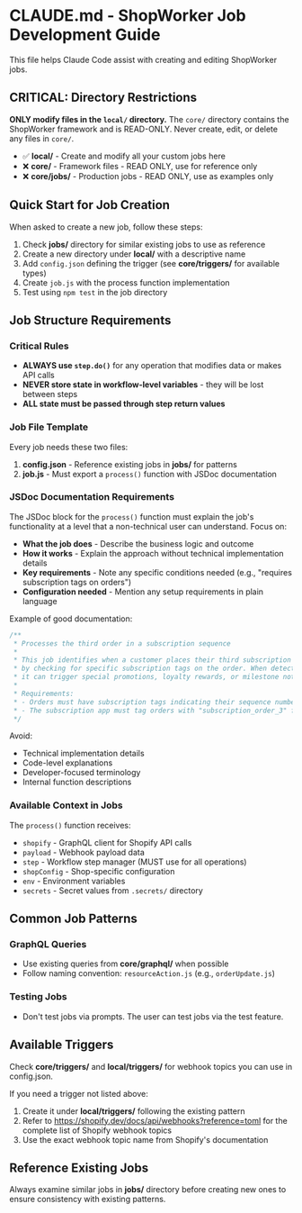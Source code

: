 
# CLAUDE.md - ShopWorker Job Development Guide

This file helps Claude Code assist with creating and editing ShopWorker jobs.

## CRITICAL: Directory Restrictions

**ONLY modify files in the `local/` directory.** The `core/` directory contains the ShopWorker framework and is READ-ONLY. Never create, edit, or delete any files in `core/`.

- ✅ **local/** - Create and modify all your custom jobs here
- ❌ **core/** - Framework files - READ ONLY, use for reference only
- ❌ **core/jobs/** - Production jobs - READ ONLY, use as examples only

## Quick Start for Job Creation

When asked to create a new job, follow these steps:
1. Check **jobs/** directory for similar existing jobs to use as reference
2. Create a new directory under **local/** with a descriptive name
3. Add `config.json` defining the trigger (see **core/triggers/** for available types)
4. Create `job.js` with the process function implementation
5. Test using `npm test` in the job directory

## Job Structure Requirements

### Critical Rules
- **ALWAYS use `step.do()`** for any operation that modifies data or makes API calls
- **NEVER store state in workflow-level variables** - they will be lost between steps
- **ALL state must be passed through step return values**

### Job File Template
Every job needs these two files:

1. **config.json** - Reference existing jobs in **jobs/** for patterns
2. **job.js** - Must export a `process()` function with JSDoc documentation

### JSDoc Documentation Requirements

The JSDoc block for the `process()` function must explain the job's functionality at a level that a non-technical user can understand. Focus on:

- **What the job does** - Describe the business logic and outcome
- **How it works** - Explain the approach without technical implementation details
- **Key requirements** - Note any specific conditions needed (e.g., "requires subscription tags on orders")
- **Configuration needed** - Mention any setup requirements in plain language

Example of good documentation:
```javascript
/**
 * Processes the third order in a subscription sequence
 * 
 * This job identifies when a customer places their third subscription order
 * by checking for specific subscription tags on the order. When detected,
 * it can trigger special promotions, loyalty rewards, or milestone notifications.
 * 
 * Requirements:
 * - Orders must have subscription tags indicating their sequence number
 * - The subscription app must tag orders with "subscription_order_3" for third orders
 */
```

Avoid:
- Technical implementation details
- Code-level explanations
- Developer-focused terminology
- Internal function descriptions

### Available Context in Jobs

The `process()` function receives:
- `shopify` - GraphQL client for Shopify API calls
- `payload` - Webhook payload data
- `step` - Workflow step manager (MUST use for all operations)
- `shopConfig` - Shop-specific configuration
- `env` - Environment variables
- `secrets` - Secret values from `.secrets/` directory

## Common Job Patterns

### GraphQL Queries
- Use existing queries from **core/graphql/** when possible
- Follow naming convention: `resourceAction.js` (e.g., `orderUpdate.js`)

### Testing Jobs
- Don't test jobs via prompts. The user can test jobs via the test feature.

## Available Triggers
Check **core/triggers/** and **local/triggers/** for webhook topics you can use in config.json.

If you need a trigger not listed above:
1. Create it under **local/triggers/** following the existing pattern
2. Refer to https://shopify.dev/docs/api/webhooks?reference=toml for the complete list of Shopify webhook topics
3. Use the exact webhook topic name from Shopify's documentation

## Reference Existing Jobs
Always examine similar jobs in **jobs/** directory before creating new ones to ensure consistency with existing patterns.
